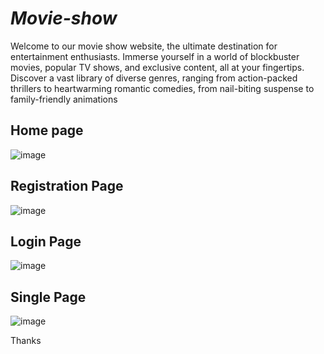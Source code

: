 # ***Movie-show***
Welcome to our movie show website, the ultimate destination for entertainment enthusiasts. Immerse yourself in a world of blockbuster movies, popular TV shows, and exclusive content, all at your fingertips. Discover a vast library of diverse genres, ranging from action-packed thrillers to heartwarming romantic comedies, from nail-biting suspense to family-friendly animations

## Home page
![image](https://github.com/0203nilesh/Movie-show/assets/95562518/f18a233f-1b35-4a83-9b71-f7cb8cad3f9d)

## Registration Page
![image](https://github.com/0203nilesh/Movie-show/assets/95562518/f85d08a7-0567-4128-b40c-4bf4d7409ff6)

## Login Page
![image](https://github.com/0203nilesh/Movie-show/assets/95562518/4fae9428-34be-4d1a-9da7-dee46b2311ff)

## Single Page
![image](https://github.com/0203nilesh/Movie-show/assets/95562518/90b59327-bbb6-494b-9ee6-8938a466b5a0)

Thanks
